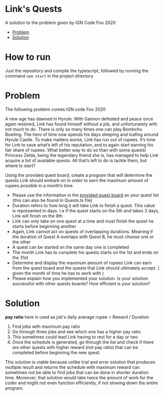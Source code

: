# Link's Quests

A solution to the problem given by IGN Code Foo 2020

- [Problem](#problem)
- [Solution](#solution)

# How to run

Just the repository and compile the typescript, followed by running the command `npm start` in the project directory

# Problem

The following problem comes IGN code Foo 2020

A new age has dawned in Hyrule. With Gannon defeated and peace once again restored, Link has found himself without a job, and unfortunately with not much to do. There is only so many times one can play Bombchu Bowling. The hero of time now spends his days sleeping and loafing around Hyrule Castle. To make matters worse, Link has run out of rupees. It’s time for Link to save what’s left of his reputation, and to again start earning his fair share of rupees. What better way to do so than with some quests! Princess Zelda, being the legendary friend she is, has managed to help Link acquire a list of available quests. All that’s left to do is tackle them, but where to start?

Using the provided quest board, create a program that will determine the quests Link should embark on in order to earn the maximum amount of rupees possible in a month’s time.

- Please use the information in the [provided quest board](https://media.ignimgs.com/code-foo/2020/files/quests_for_question.pdf) as your quest list (this can also be found in Quests.ts file)
- Duration refers to how long it will take Link to finish a quest. This value is represented in days. I.e if the quest starts on the 5th and takes 3 days, Link will finish on the 8th
- Link can only take on one quest at a time and must finish the quest he starts before beginning another
- Again, Link cannot act on quests of overlapping durations. Meaning if the duration of Quest A overlaps with Quest B, he must choose one or the other
- A quest can be started on the same day one is completed
- The month Link has to complete his quests starts on the 1st and ends on the 31st
- Determine and display the maximum amount of rupees Link can earn from the quest board and the quests that Link should ultimately accept. ( given the month of time he has to work with )
- Please explain how you implemented your solution. Is your solution successful with other quests boards? How efficient is your solution?

# Solution

**pay ratio** here is used as job's daily average rupee =
Reward / Duration

1. Find jobs with maximum pay ratio
2. Go through three jobs and see which one has a higher pay ratio
3. This sometimes could lead Link having to rest for a day or two
4. Once the schedule is generated, go through the list and check if there are other quests with higher reward (not pay ratio) that can be completed before beginning the new quest.

This solution is viable because unlike trial and error solution that produces multiple result and returns the schedule with maximum reward can sometimes not be able to find jobs that can be done in shorter duration time. Moreover, that solution would take twice the amount of work for the coder and might not even function efficiently, if not slowing down the entire program.

